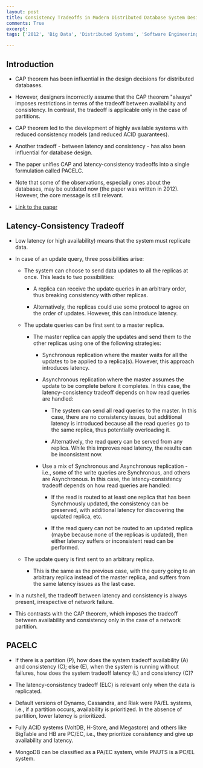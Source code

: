 ```yaml
---
layout: post
title: Consistency Tradeoffs in Modern Distributed Database System Design
comments: True
excerpt: 
tags: ['2012', 'Big Data', 'Distributed Systems', 'Software Engineering', CAP, Data, Database, DBMS, Engineering, IEEE, Latency, Scale, Software, Systems]

---
```


## Introduction

* CAP theorem has been influential in the design decisions for distributed databases.

* However, designers incorrectly assume that the CAP theorem "always" imposes restrictions in terms of the tradeoff between availability and consistency. In contrast, the tradeoff is applicable only in the case of partitions.

* CAP theorem led to the development of highly available systems with reduced consistency models (and reduced ACID guarantees).

* Another tradeoff - between latency and consistency - has also been influential for database design.

* The paper unifies CAP and latency-consistency tradeoffs into a single formulation called PACELC.

* Note that some of the observations, especially ones about the databases, may be outdated now (the paper was written in 2012). However, the core message is still relevant.

* [Link to the paper](https://www.cs.umd.edu/~abadi/papers/abadi-pacelc.pdf)

## Latency-Consistency Tradeoff

* Low latency (or high availability) means that the system must replicate data.

* In case of an update query, three possibilities arise:

    * The system can choose to send data updates to all the replicas at once. This leads to two possibilities:

        * A replica can receive the update queries in an arbitrary order, thus breaking consistency with other replicas.

        * Alternatively, the replicas could use some protocol to agree on the order of updates. However, this can introduce latency.

    *  The update queries can be first sent to a master replica.

        * The master replica can apply the updates and send them to the other replicas using one of the following strategies:

            * Synchronous replication where the master waits for all the updates to be applied to a replica(s). However, this approach introduces latency.

            * Asynchronous replication where the master assumes the update to be complete before it completes. In this case, the latency-consistency tradeoff depends on how read queries are handled:

                * The system can send all read queries to the master. In this case, there are no consistency issues, but additional latency is introduced because all the read queries go to the same replica, thus potentially overloading it.

                * Alternatively, the read query can be served from any replica. While this improves read latency, the results can be inconsistent now.

            * Use a mix of Synchronous and Asynchronous replication - i.e., some of the write queries are Synchronous, and others are Asynchronous. In this case, the latency-consistency tradeoff depends on how read queries are handled:

                * If the read is routed to at least one replica that has been Synchrnously updated, the consistency can be preserved, with additional latency for discovering the updated replica, etc.

                * If the read query can not be routed to an updated replica (maybe because none of the replicas is updated), then either latency suffers or inconsistent read can be performed.

    * The update query is first sent to an arbitrary replica.

        * This is the same as the previous case, with the query going to an arbitrary replica instead of the master replica, and suffers from the same latency issues as the last case.

* In a nutshell, the tradeoff between latency and consistency  is always present, irrespective of network failure. 

* This contrasts with the CAP theorem, which imposes the tradeoff between availability and consistency only in the case of a network partition.

## PACELC

*  If there is a partition (P), how does the system tradeoff availability (A) and consistency (C); else (E), when the system is running without failures, how does the system tradeoff latency (L) and consistency (C)? 

* The latency-consistency tradeoff (ELC) is relevant only when the data is replicated. 

* Default versions of Dynamo, Cassandra, and Riak were PA/EL systems, i.e., if a partition occurs, availability is prioritized. In the absence of partition, lower latency is prioritized.

* Fully ACID systems (VoltDB, H-Store, and Megastore) and others like BigTable and HB are PC/EC, i.e., they prioritize consistency and give up availability and latency.

* MongoDB can be classified as a PA/EC system, while PNUTS is a PC/EL system.